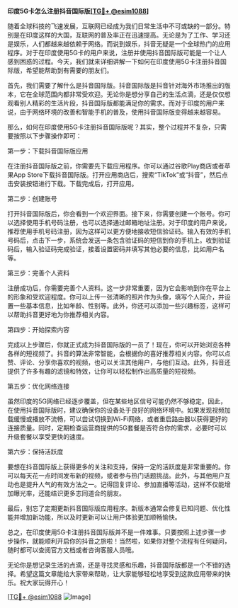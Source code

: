 **印度5G卡怎么注册抖音国际版[[TG💪+ @esim1088](https://t.me/s/esim1088)]**

随着全球科技的飞速发展，互联网已经成为我们日常生活中不可或缺的一部分。特别是在印度这样的大国，互联网的普及率正在迅速提高。无论是为了工作、学习还是娱乐，人们都越来越依赖于网络。而说到娱乐，抖音无疑是一个全球热门的应用程序。对于在印度使用5G卡的用户来说，注册并使用抖音国际版可能是一个让人感到困惑的过程。今天，我们就来详细讲解一下如何在印度使用5G卡注册抖音国际版，希望能帮助到有需要的朋友们。

首先，我们需要了解什么是抖音国际版。抖音国际版是抖音针对海外市场推出的版本，它在全球范围内都非常受欢迎。无论你是想分享自己的生活点滴，还是仅仅想观看别人精彩的生活片段，抖音国际版都能满足你的需求。而对于印度的用户来说，由于网络环境的改善和智能手机的普及，使用抖音国际版变得越来越容易。

那么，如何在印度使用5G卡注册抖音国际版呢？其实，整个过程并不复杂，只需要按照以下步骤操作即可：

第一步：下载抖音国际版应用

在注册抖音国际版之前，你需要先下载应用程序。你可以通过谷歌Play商店或者苹果App Store下载抖音国际版。打开应用商店后，搜索“TikTok”或“抖音”，然后点击安装按钮进行下载。下载完成后，打开应用。

第二步：创建账号

打开抖音国际版后，你会看到一个欢迎界面。接下来，你需要创建一个账号。你可以选择使用手机号码注册，也可以选择通过邮箱地址注册。对于印度的用户来说，推荐使用手机号码注册，因为这样可以更方便地接收短信验证码。输入有效的手机号码后，点击下一步，系统会发送一条包含验证码的短信到你的手机上。收到验证码后，输入验证码完成验证，接着设置密码并填写其他必要的信息，比如用户名等。

第三步：完善个人资料

注册成功后，你需要完善个人资料。这一步非常重要，因为它会影响到你在平台上的形象和受欢迎程度。你可以上传一张清晰的照片作为头像，填写个人简介，并设置一些基本信息，比如年龄、性别等。此外，你还可以添加一些兴趣标签，这样可以帮助抖音更好地为你推荐相关内容。

第四步：开始探索内容

完成以上步骤后，你就正式成为抖音国际版的一员了！现在，你可以开始浏览各种各样的短视频了。抖音的算法非常智能，会根据你的喜好推荐相关内容。你可以点赞、评论、分享你喜欢的视频，也可以关注其他用户，与他们互动。此外，抖音还提供了许多有趣的滤镜和特效，让你可以轻松制作出高质量的短视频。

第五步：优化网络连接

虽然印度的5G网络已经逐步覆盖，但在某些地区信号可能仍然不够稳定。因此，在使用抖音国际版时，建议确保你的设备处于良好的网络环境中。如果发现视频加载缓慢或播放不流畅，可以尝试切换到Wi-Fi网络，或者重启路由器以获得更好的连接质量。同时，定期检查运营商提供的5G套餐是否符合你的需求，必要时可以升级套餐以享受更快的速度。

第六步：保持活跃度

要想在抖音国际版上获得更多的关注和支持，保持一定的活跃度是非常重要的。你可以每天花一点时间发布新的视频，或者参与热门话题挑战。此外，与其他用户互动也是提升人气的有效方法之一。记得回复评论、参加直播等活动，这样不仅能增加曝光率，还能结识更多志同道合的朋友。

最后，别忘了定期更新抖音国际版应用程序。新版本通常会修复已知问题、优化性能并增加新功能，所以及时更新可以让用户体验更加顺畅愉快。

总之，在印度使用5G卡注册抖音国际版并不是一件难事。只要按照上述步骤一步步操作，就能顺利开启你的抖音之旅啦！当然啦，如果你对整个流程有任何疑问，随时都可以查阅官方文档或者咨询客服人员哦。

无论你是想记录生活的点滴，还是寻找灵感和乐趣，抖音国际版都是一个不错的选择。希望这篇文章能给大家带来帮助，让大家能够轻松地享受到这款应用带来的快乐。祝大家玩得开心！

[[TG💪+ @esim1088](https://t.me/s/esim1088) ![Image](https://i.postimg.cc/4NQfJmqS/Snipaste-2025-05-13-00-14-12.png)]